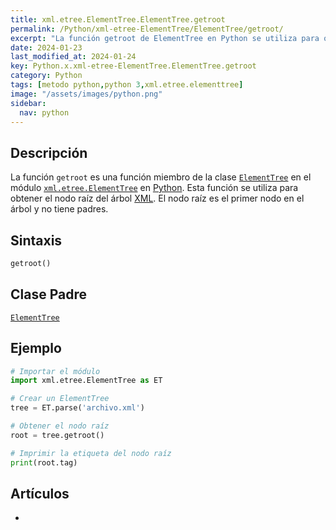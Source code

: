 ```yaml
---
title: xml.etree.ElementTree.ElementTree.getroot
permalink: /Python/xml-etree-ElementTree/ElementTree/getroot/
excerpt: "La función getroot de ElementTree en Python se utiliza para obtener el nodo raíz del árbol XML. Es parte del módulo xml.etree.ElementTree y no tiene padres."
date: 2024-01-23
last_modified_at: 2024-01-24
key: Python.x.xml-etree-ElementTree.ElementTree.getroot
category: Python
tags: [metodo python,python 3,xml.etree.elementtree]
image: "/assets/images/python.png"
sidebar:
  nav: python
---
```


## Descripción


La función `getroot` es una función miembro de la clase [`ElementTree`](https://www.w3api.com/Python/xml-etree-ElementTree/ElementTree/) en el módulo [`xml.etree.ElementTree`](https://www.w3api.com/Python/xml-etree-ElementTree/) en [Python](https://www.manualweb.net/python/). Esta función se utiliza para obtener el nodo raíz del árbol [XML](https://www.manualweb.net/xml/). El nodo raíz es el primer nodo en el árbol y no tiene padres.


## Sintaxis


```python
getroot()
```


## Clase Padre


[`ElementTree`](https://www.w3api.com/Python/xml-etree-ElementTree/ElementTree/)


## Ejemplo


```python
# Importar el módulo
import xml.etree.ElementTree as ET

# Crear un ElementTree
tree = ET.parse('archivo.xml')

# Obtener el nodo raíz
root = tree.getroot()

# Imprimir la etiqueta del nodo raíz
print(root.tag)
```


## Artículos

- 
